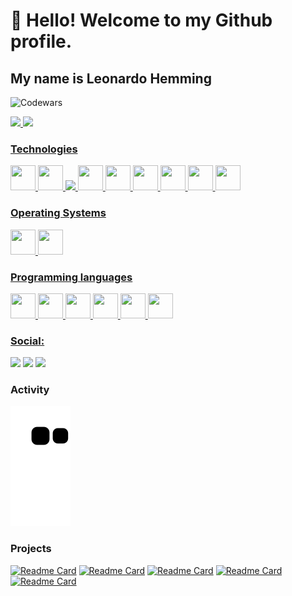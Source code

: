 # 👋 Hello! Welcome to my Github profile.
## My name is Leonardo Hemming

 ![Codewars](https://github.r2v.ch/codewars?user=LdSH-dev&stroke=%23BB432C)

<div>
<a href="https://github.com/LdSH-dev">
<img height="180em" src="https://github-readme-stats-sigma-five.vercel.app/api/top-langs/?username=LdSH-dev&layout=compact&theme=gruvbox&langs_count=10"/>
<img height="180em" src="https://github-readme-stats-sigma-five.vercel.app/api?username=LdSH-dev&show_icons=true&theme=gruvbox&include_all_commits=true&count_private=true"/>
</div>

### Technologies
<img src="https://cdn.jsdelivr.net/gh/devicons/devicon/icons/git/git-original.svg" width="40" height="40"/> <img src="https://cdn.jsdelivr.net/gh/devicons/devicon/icons/gitlab/gitlab-original.svg" width="40" height="40"/> <img src="https://cdn.jsdelivr.net/gh/devicons/devicon/icons/electron/electron-original.svg" idth="40" height="40"/> <img src="https://cdn.jsdelivr.net/gh/devicons/devicon/icons/vuejs/vuejs-original.svg" width="40" height="40"/> <img src="https://cdn.jsdelivr.net/gh/devicons/devicon/icons/flask/flask-original-wordmark.svg" width="40" height="40"/> <img src="https://cdn.jsdelivr.net/gh/devicons/devicon/icons/bootstrap/bootstrap-plain.svg" width="40" height="40"/> <img src="https://cdn.jsdelivr.net/gh/devicons/devicon/icons/babel/babel-original.svg" width="40" height="40"/> <img src="https://cdn.jsdelivr.net/gh/devicons/devicon/icons/nodejs/nodejs-original.svg" width="40" height="40"/> <img src="https://cdn.jsdelivr.net/gh/devicons/devicon/icons/typescript/typescript-original.svg" width="40" height="40"/>

### Operating Systems
<img src="https://cdn.jsdelivr.net/gh/devicons/devicon/icons/linux/linux-plain.svg" width="40" height="40"/>  <img src="https://cdn.jsdelivr.net/gh/devicons/devicon/icons/windows8/windows8-original.svg" width="40" height="40"/> 

### Programming languages
<img src="https://cdn.jsdelivr.net/gh/devicons/devicon/icons/python/python-original.svg" width="40" height="40"/> <img src="https://cdn.jsdelivr.net/gh/devicons/devicon/icons/php/php-original.svg" width="40" height="40"/> <img src="https://cdn.jsdelivr.net/gh/devicons/devicon/icons/javascript/javascript-original.svg" width="40" height="40"/> <img src="https://cdn.jsdelivr.net/gh/devicons/devicon/icons/html5/html5-original.svg" width="40" height="40"/> <img src="https://cdn.jsdelivr.net/gh/devicons/devicon/icons/css3/css3-original.svg" width="40" height="40"/> <img src="https://cdn.jsdelivr.net/gh/devicons/devicon/icons/java/java-original.svg" width="40" height="40"/>

### Social:

<div>
<a href="https://instagram.com/leonardohemming" target="_blank"><img src="https://img.shields.io/badge/-Instagram-%23E4405F?style=for-the-badge&logo=instagram&logoColor=white" target="_blank"></a>
<a href = "mailto:leonardohemming@gmail.com"><img src="https://img.shields.io/badge/Gmail-D14836?style=for-the-badge&logo=gmail&logoColor=white" target="_blank"></a>
<a href="https://www.linkedin.com/in/leonardo-da-silva-hemming-71a81120b/" target="_blank"><img src="https://img.shields.io/badge/-LinkedIn-%230077B5?style=for-the-badge&logo=linkedin&logoColor=white" target="_blank"></a>   
</div>
 


 
 ### Activity
![Snake animation](https://github.com/LdSH-dev/LdSH-dev/blob/output/github-contribution-grid-snake.svg)
 
 ### Projects
 [![Readme Card](https://github-readme-stats.vercel.app/api/pin/?username=LdSH-dev&repo=NasaImageAnalyzer&theme=gruvbox)](https://github.com/LdSH-dev/NasaImageAnalyzer)
 [![Readme Card](https://github-readme-stats.vercel.app/api/pin/?username=LdSH-dev&repo=ToDo-List-Single-Page-APP&theme=gruvbox)](https://github.com/LdSH-dev/ToDo-List-Single-Page-APP)
 [![Readme Card](https://github-readme-stats.vercel.app/api/pin/?username=LdSH-dev&repo=cross-streaming-api&theme=gruvbox)](https://github.com/LdSH-dev/cross-streaming-api)
 [![Readme Card](https://github-readme-stats.vercel.app/api/pin/?username=LdSH-dev&repo=ecommerce-app-IOS&theme=gruvbox)](https://github.com/LdSH-dev/ecommerce-app-IOS)
 [![Readme Card](https://github-readme-stats.vercel.app/api/pin/?username=LdSH-dev&repo=machine-learning&theme=gruvbox)](https://github.com/LdSH-dev/machine-learning)
